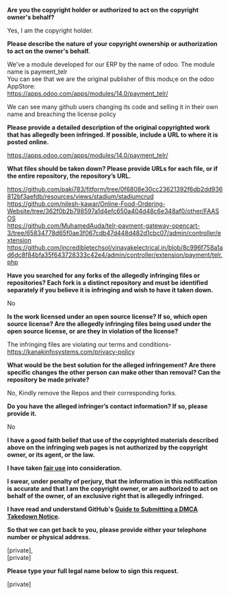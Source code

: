 **Are you the copyright holder or authorized to act on the copyright owner's behalf?**

Yes, I am the copyright holder.

**Please describe the nature of your copyright ownership or authorization to act on the owner's behalf.**

We've a module developed for our ERP by the name of odoo. The module name is payment_telr  
You can see that we are the original publisher of this modu;e on the odoo AppStore:  
https://apps.odoo.com/apps/modules/14.0/payment_telr/

We can see many github users changing its code and selling it in their own name and breaching the license policy

**Please provide a detailed description of the original copyrighted work that has allegedly been infringed. If possible, include a URL to where it is posted online.**

https://apps.odoo.com/apps/modules/14.0/payment_telr/

**What files should be taken down? Please provide URLs for each file, or if the entire repository, the repository’s URL.**

https://github.com/paki783/fitform/tree/0f6808e30cc23621392f6db2dd936812bf3aefdb/resources/views/stadium/stadiumcrud  
https://github.com/nilesh-kawar/Online-Food-Ordering-Website/tree/362f0b2b798597a1d4efc650a404d48c6e348af0/other/FAASOS  
https://github.com/MuhamedAuda/telr-payment-gateway-opencart-3/tree/65834778d65f0ae3f067cdb47d448d482d1cbc07/admin/controller/extension  
https://github.com/incredibletechsol/vinayakelectrical.in/blob/8c996f758a1ad6dc8f84bfa35f643728333c42e4/admin/controller/extension/payment/telr.php

**Have you searched for any forks of the allegedly infringing files or repositories? Each fork is a distinct repository and must be identified separately if you believe it is infringing and wish to have it taken down.**

No

**Is the work licensed under an open source license? If so, which open source license? Are the allegedly infringing files being used under the open source license, or are they in violation of the license?**

The infringing files are violating our terms and conditions- https://kanakinfosystems.com/privacy-policy

**What would be the best solution for the alleged infringement? Are there specific changes the other person can make other than removal? Can the repository be made private?**

No, Kindly remove the Repos and their corresponding forks.

**Do you have the alleged infringer’s contact information? If so, please provide it.**

No

**I have a good faith belief that use of the copyrighted materials described above on the infringing web pages is not authorized by the copyright owner, or its agent, or the law.**

**I have taken <a href="https://www.lumendatabase.org/topics/22">fair use</a> into consideration.**

**I swear, under penalty of perjury, that the information in this notification is accurate and that I am the copyright owner, or am authorized to act on behalf of the owner, of an exclusive right that is allegedly infringed.**

**I have read and understand GitHub's <a href="https://docs.github.com/articles/guide-to-submitting-a-dmca-takedown-notice/">Guide to Submitting a DMCA Takedown Notice</a>.**

**So that we can get back to you, please provide either your telephone number or physical address.**

[private],  
[private]

**Please type your full legal name below to sign this request.**

[private]

